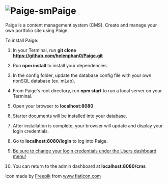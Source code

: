 # ![Paige-sm](/Users/helenphan/Desktop/Projects/Paige/app/public/img/Paige-sm.png)Paige

Paige is a content management system (CMS). Create and manage your own portfolio site using Paige.



To install Paige:  

1. In your Terminal, run **git clone https://github.com/helenphan0/Paige.git**
2. Run **npm install** to install your dependencies.
3. In the config folder, update the database config file with your own nonSQL database (ex. mLab).
4. From Paige's root directory, run **npm start** to run a local server on your Terminal.

5. Open your browser to **localhost:8080**
6. Starter documents will be installed into your database.
7. After installation is complete, your browser will update and display your login credentials.
8. Go to **localhost:8080/login** to log into Paige.
9. <u>Be sure to change your login credentials under the Users dashboard menu!</u>
10. You can return to the admin dashboard at **localhost:8080/cms**




Icon made by [Freepik](http://www.freepik.com) from www.flaticon.com